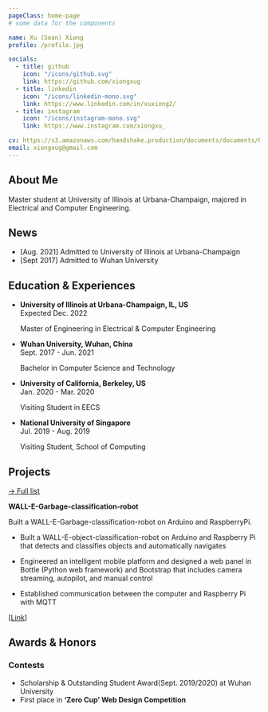 ```yaml
---
pageClass: home-page
# some data for the components

name: Xu (Sean) Xiong
profile: /profile.jpg

socials:
  - title: github
    icon: "/icons/github.svg"
    link: https://github.com/xiongxug
  - title: linkedin
    icon: "/icons/linkedin-mono.svg"
    link: https://www.linkedin.com/in/xuxiong2/
  - title: instagram
    icon: "/icons/instagram-mono.svg"
    link: https://www.instagram.com/xiongxu_

cv: https://s3.amazonaws.com/handshake.production/documents/documents/029/618/076/original/resume_Xu_Xiong.pdf?X-Amz-Algorithm=AWS4-HMAC-SHA256&X-Amz-Credential=AKIAILGI2B7PIOQKG5EA%2F20220303%2Fus-east-1%2Fs3%2Faws4_request&X-Amz-Date=20220303T062808Z&X-Amz-Expires=10&X-Amz-SignedHeaders=host&X-Amz-Signature=0ee240e3cf21b26c565bbbf00bb8b3b39384ea0a5b8db13086c97d6781172659
email: xiongxug@gmail.com
---
```


<ProfileSection :frontmatter="$page.frontmatter" />

## About Me

Master student at University of Illinois at Urbana-Champaign, majored in Electrical and Computer Engineering.

## News

- [Aug. 2021] Admitted to University of Illinois at Urbana-Champaign
- [Sept 2017] Admitted to Wuhan University

## Education & Experiences

- **University of Illinois at Urbana-Champaign, IL, US** <br/> Expected Dec. 2022

  Master of Engineering in Electrical & Computer Engineering

- **Wuhan University, Wuhan, China** <br/> Sept. 2017 - Jun. 2021

  Bachelor in Computer Science and Technology

- **University of California, Berkeley, US** <br/> Jan. 2020 - Mar. 2020

  Visiting Student in EECS

- **National University of Singapore** <br/> Jul. 2019 - Aug. 2019

  Visiting Student, School of Computing

## Projects

[→ Full list](/projects/)

<ProjectCard image="/projects/1.jpg" hideBorder=true>

**WALL-E-Garbage-classification-robot**

Built a WALL-E-Garbage-classification-robot on Arduino and RaspberryPi.

- Built a WALL-E-object-classification-robot on Arduino and Raspberry Pi that detects and classifies objects and automatically navigates

- Engineered an intelligent mobile platform and designed a web panel in Bottle (Python web framework) and Bootstrap that includes camera streaming, autopilot, and manual control

- Established communication between the computer and Raspberry Pi with MQTT

[[Link](https://isteps.comp.nus.edu.sg/event/sws-y2-19/module/Cluster3/project/9)]

</ProjectCard>

## Awards & Honors

### Contests

- Scholarship & Outstanding Student Award(Sept. 2019/2020) at Wuhan University
- First place in **‘Zero Cup’ Web Design Competition**

<!-- Custom style for this page -->

<style lang="stylus">

.theme-container.home-page .page
  font-size 14px
  font-family "lucida grande", "lucida sans unicode", lucida, "Helvetica Neue", Helvetica, Arial, sans-serif;
  p
    margin 0 0 0.5rem
  p, ul, ol
    line-height normal
  a
    font-weight normal
  .theme-default-content:not(.custom) > h2
    margin-bottom 0.5rem
  .theme-default-content:not(.custom) > h2:first-child + p
    margin-top 0.5rem
  .theme-default-content:not(.custom) > h3
    padding-top 4rem

  /* Override */
  .md-card
    margin-top 0.5em
    .card-image
      padding 0.2rem
      img
        max-width 120px
        max-height 120px
    .card-content p
      -webkit-margin-after 0.2em

@media (max-width: 419px)
  .theme-container.home-page .page
    p, ul, ol
      line-height 1.5

    .md-card
      .card-image
        img 
          width 100%
          max-width 400px

</style>
